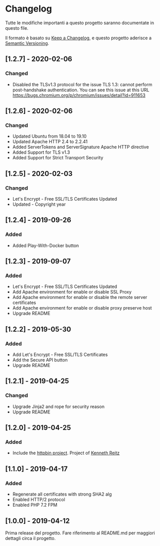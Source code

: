 # Changelog
Tutte le modifiche importanti a questo progetto saranno documentate in questo file.

Il formato è basato su [Keep a Changelog](https://keepachangelog.com/en/1.0.0/),
e questo progetto aderisce a [Semantic Versioning](https://semver.org/spec/v2.0.0.html).

## [1.2.7] - 2020-02-06
### Changed
- Disabled the TLSv1.3 protocol for the issue TLS 1.3: cannot perform post-handshake authentication.
  You can see this issue at this URL https://bugs.chromium.org/p/chromium/issues/detail?id=911653

## [1.2.6] - 2020-02-06
### Changed
- Updated Ubuntu from 18.04 to 19.10
- Updated Apache HTTP 2.4 to 2.2.41
- Added ServerTokens and ServerSignature Apache HTTP directive
- Added Support for TLS v1.3
- Added Support for Strict Transport Security 

## [1.2.5] - 2020-02-03
### Changed
- Let's Encrypt - Free SSL/TLS Certificates Updated
- Updated - Copyright year

## [1.2.4] - 2019-09-26
### Added
- Added Play-With-Docker button

## [1.2.3] - 2019-09-07
### Added
- Let's Encrypt - Free SSL/TLS Certificates Updated
- Add Apache environment for enable or disable SSL Proxy
- Add Apache environment for enable or disable the remote server certificates
- Add Apache environment for enable or disable proxy preserve host
- Upgrade README

## [1.2.2] - 2019-05-30
### Added
- Add Let's Encrypt - Free SSL/TLS Certificates
- Add the Secure API button
- Upgrade README

## [1.2.1] - 2019-04-25
### Changed
- Upgrade Jinja2 and rope for security reason
- Upgrade README

## [1.2.0] - 2019-04-25
### Added
- Include the [httpbin project](https://github.com/postmanlabs/httpbin.git). Project of [Kenneth Reitz](http://kennethreitz.org/bitcoin)

## [1.1.0] - 2019-04-17
### Added
- Regenerate all certificates with strong SHA2 alg
- Enabled HTTP/2 protocol
- Enabled PHP 7.2 FPM

## [1.0.0] - 2019-04-12
Prima release del progetto. Fare riferimento al README.md per maggiori dettagli
circa il progetto.